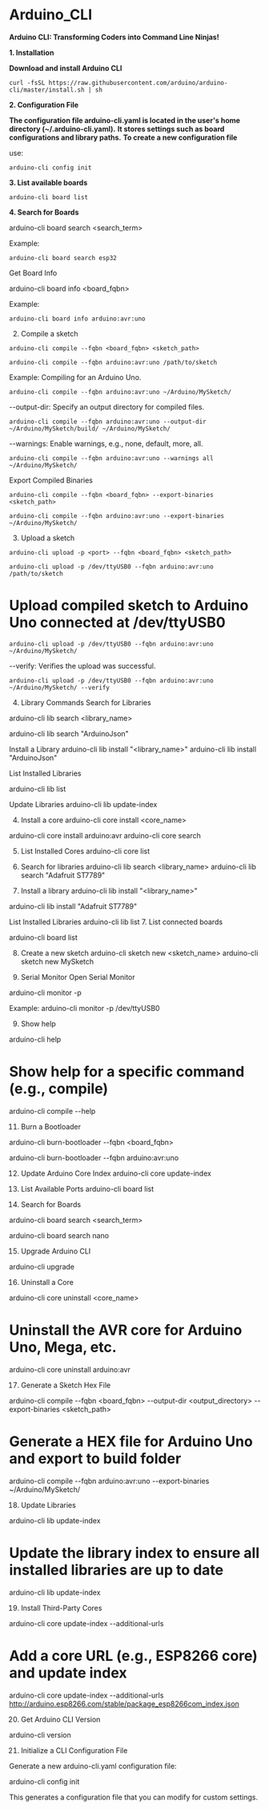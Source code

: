 # Arduino_CLI
**Arduino CLI: Transforming Coders into Command Line Ninjas!**

**1. Installation**

**Download and install Arduino CLI**

```
curl -fsSL https://raw.githubusercontent.com/arduino/arduino-cli/master/install.sh | sh
```

**2. Configuration File**

**The configuration file arduino-cli.yaml is located in the user's home directory (~/.arduino-cli.yaml).**
**It stores settings such as board configurations and library paths.**
**To create a new configuration file**

use:

```
arduino-cli config init
```


**3. List available boards**

```
arduino-cli board list
```


**4. Search for Boards**

arduino-cli board search <search_term>

Example:

```
arduino-cli board search esp32
```

Get Board Info

arduino-cli board info <board_fqbn>


Example:

```
arduino-cli board info arduino:avr:uno
```



2. Compile a sketch

```
arduino-cli compile --fqbn <board_fqbn> <sketch_path>
```

```
arduino-cli compile --fqbn arduino:avr:uno /path/to/sketch
```


Example: Compiling for an Arduino Uno.

```
arduino-cli compile --fqbn arduino:avr:uno ~/Arduino/MySketch/
```


--output-dir: Specify an output directory for compiled files.
```
arduino-cli compile --fqbn arduino:avr:uno --output-dir ~/Arduino/MySketch/build/ ~/Arduino/MySketch/
```
--warnings: Enable warnings, e.g., none, default, more, all.
```
arduino-cli compile --fqbn arduino:avr:uno --warnings all ~/Arduino/MySketch/
```

Export Compiled Binaries

```
arduino-cli compile --fqbn <board_fqbn> --export-binaries <sketch_path>
```

```
arduino-cli compile --fqbn arduino:avr:uno --export-binaries ~/Arduino/MySketch/
```


3. Upload a sketch

```
arduino-cli upload -p <port> --fqbn <board_fqbn> <sketch_path>

```


```
arduino-cli upload -p /dev/ttyUSB0 --fqbn arduino:avr:uno /path/to/sketch
```


# Upload compiled sketch to Arduino Uno connected at /dev/ttyUSB0

```
arduino-cli upload -p /dev/ttyUSB0 --fqbn arduino:avr:uno ~/Arduino/MySketch/
```

--verify: Verifies the upload was successful.

```
arduino-cli upload -p /dev/ttyUSB0 --fqbn arduino:avr:uno ~/Arduino/MySketch/ --verify
```


4. Library Commands
Search for Libraries

arduino-cli lib search <library_name>

arduino-cli lib search "ArduinoJson"



Install a Library
arduino-cli lib install "<library_name>"
arduino-cli lib install "ArduinoJson"


List Installed Libraries

arduino-cli lib list

Update Libraries
arduino-cli lib update-index



4. Install a core
arduino-cli core install <core_name>

arduino-cli core install arduino:avr
arduino-cli core search

5. List Installed Cores
arduino-cli core list


5. Search for libraries
arduino-cli lib search <library_name>
arduino-cli lib search "Adafruit ST7789"



6. Install a library
arduino-cli lib install "<library_name>"

arduino-cli lib install "Adafruit ST7789"



List Installed Libraries
arduino-cli lib list
7. List connected boards

arduino-cli board list

8. Create a new sketch
arduino-cli sketch new <sketch_name>
arduino-cli sketch new MySketch


6. Serial Monitor
Open Serial Monitor

arduino-cli monitor -p <port>

Example:
arduino-cli monitor -p /dev/ttyUSB0


9. Show help

arduino-cli help


# Show help for a specific command (e.g., compile)
arduino-cli compile --help




11. Burn a Bootloader

arduino-cli burn-bootloader --fqbn <board_fqbn>

arduino-cli burn-bootloader --fqbn arduino:avr:uno




12. Update Arduino Core Index
arduino-cli core update-index



13. List Available Ports
arduino-cli board list







14. Search for Boards

arduino-cli board search <search_term>


arduino-cli board search nano



15. Upgrade Arduino CLI

arduino-cli upgrade



16. Uninstall a Core

arduino-cli core uninstall <core_name>

# Uninstall the AVR core for Arduino Uno, Mega, etc.
arduino-cli core uninstall arduino:avr



17. Generate a Sketch Hex File


arduino-cli compile --fqbn <board_fqbn> --output-dir <output_directory> --export-binaries <sketch_path>


# Generate a HEX file for Arduino Uno and export to build folder
arduino-cli compile --fqbn arduino:avr:uno --export-binaries ~/Arduino/MySketch/


18. Update Libraries

arduino-cli lib update-index

# Update the library index to ensure all installed libraries are up to date
arduino-cli lib update-index


19. Install Third-Party Cores

arduino-cli core update-index --additional-urls <url>


# Add a core URL (e.g., ESP8266 core) and update index
arduino-cli core update-index --additional-urls http://arduino.esp8266.com/stable/package_esp8266com_index.json




20. Get Arduino CLI Version

arduino-cli version


21. Initialize a CLI Configuration File

Generate a new arduino-cli.yaml configuration file:


arduino-cli config init

This generates a configuration file that you can modify for custom settings.








